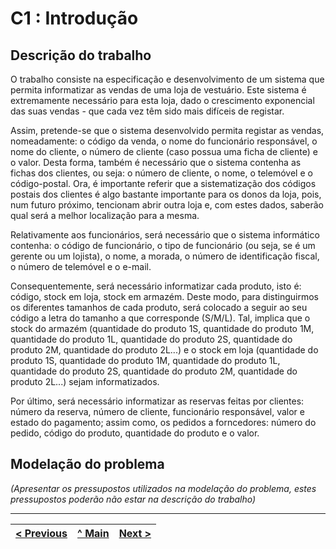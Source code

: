 # C1 : Introdução


## Descrição do trabalho
O trabalho consiste na especificação e desenvolvimento de um sistema que permita informatizar as vendas de uma loja de vestuário. Este sistema é extremamente necessário para esta loja, dado o crescimento exponencial das suas vendas - que cada vez têm sido mais difíceis de registar. 

Assim, pretende-se que o sistema desenvolvido permita registar as vendas, nomeadamente: o código da venda, o nome do funcionário responsável, o nome do cliente, o número de cliente (caso possua uma ficha de cliente) e o valor. Desta forma, também é necessário que o sistema contenha as fichas dos clientes, ou seja: o número de cliente, o nome, o telemóvel e o código-postal. Ora, é importante referir que a sistematização dos códigos postais dos clientes é algo bastante importante para os donos da loja, pois, num futuro próximo, tencionam abrir outra loja e, com estes dados, saberão qual será a melhor localização para a mesma. 

Relativamente aos funcionários, será necessário que o sistema informático contenha: o código de funcionário, o tipo de funcionário (ou seja, se é um gerente ou um lojista), o nome, a morada, o número de identificação fiscal, o número de telemóvel e o e-mail.  

Consequentemente, será necessário informatizar cada produto, isto é: código, stock em loja, stock em armazém. Deste modo, para distinguirmos os diferentes tamanhos de cada produto, será colocado a seguir ao seu código a letra do tamanho a que corresponde (S/M/L). Tal, implica que o stock do armazém (quantidade do produto 1S, quantidade do produto 1M, quantidade do produto 1L, quantidade do produto 2S, quantidade do produto 2M, quantidade do produto 2L...) e o stock em loja (quantidade do produto 1S, quantidade do produto 1M, quantidade do produto 1L, quantidade do produto 2S, quantidade do produto 2M, quantidade do produto 2L...) sejam informatizados.

Por último, será necessário informatizar as reservas feitas por clientes: número da reserva, número de cliente, funcionário responsável, valor e estado do pagamento; assim como, os pedidos a forncedores: número do pedido, código do produto, quantidade do produto e o valor. 

## Modelação do problema

_(Apresentar os pressupostos utilizados na modelação do problema, estes pressupostos poderão não estar na descrição do trabalho)_


---
[< Previous](REI00.md) | [^ Main](https://github.com/exemploTrabalho/reportSIBD/) | [Next >](REI02.md)
:--- | :---: | ---: 
